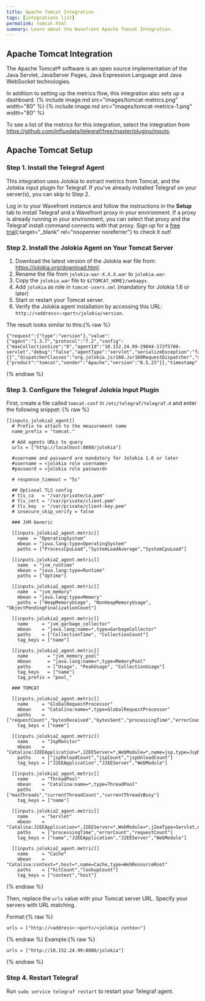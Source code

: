 ```yaml
---
title: Apache Tomcat Integration
tags: [integrations list]
permalink: tomcat.html
summary: Learn about the Wavefront Apache Tomcat Integration.
---
```

## Apache Tomcat Integration

The Apache Tomcat® software is an open source implementation of the Java Servlet, JavaServer Pages, Java Expression Language and Java WebSocket technologies.

In addition to setting up the metrics flow, this integration also sets up a dashboard.
{% include image.md src="images/tomcat-metrics.png" width="80" %}
{% include image.md src="images/tomcat-metrics-1.png" width="80" %}


To see a list of the metrics for this integration, select the integration from <https://github.com/influxdata/telegraf/tree/master/plugins/inputs>.
## Apache Tomcat Setup



### Step 1. Install the Telegraf Agent

This integration uses Jolokia to extract metrics from Tomcat, and the Jolokia input plugin for Telegraf. If you've already installed Telegraf on your server(s), you can skip to Step 2.

Log in to your Wavefront instance and follow the instructions in the **Setup** tab to install Telegraf and a Wavefront proxy in your environment. If a proxy is already running in your environment, you can select that proxy and the Telegraf install command connects with that proxy. Sign up for a [free trial](http://wavefront.com/sign-up/?utm_source=docs.vmware.com&utm_medium=referral&utm_campaign=docs-front-page){:target="_blank" rel="noopenner noreferrer"} to check it out!

### Step 2. Install the Jolokia Agent on Your Tomcat Server

1. Download the latest version of the Jolokia war file from: https://jolokia.org/download.html.
2. Rename the file from `jolokia-war-X.X.X.war` to `jolokia.war`.
3. Copy the `jolokia.war` file to `${TOMCAT_HOME}/webapps`.
4. Add `jolokia` as role in `tomcat-users.xml` (mandatory for Jolokia 1.6 or later)
5. Start or restart your Tomcat server.
6. Verify the Jolokia agent installation by accessing this URL: `http://<address>:<port>/jolokia/version`.

The result looks similar to this:{% raw %}
```
{"request":{"type":"version"},"value":{"agent":"1.3.7","protocol":"7.2","config":{"maxCollectionSize":"0","agentId":"10.152.24.99-29844-172f5788-servlet","debug":"false","agentType":"servlet","serializeException":"false","detectorOptions":"{}","dispatcherClasses":"org.jolokia.jsr160.Jsr160RequestDispatcher","maxDepth":"15","discoveryEnabled":"false","canonicalNaming":"true","historyMaxEntries":"10","includeStackTrace":"true","maxObjects":"0","debugMaxEntries":"100"},"info":{"product":"tomcat","vendor":"Apache","version":"8.5.23"}},"timestamp":1509955465,"status":200}
```
{% endraw %}

### Step 3. Configure the Telegraf Jolokia Input Plugin

First, create a file called `tomcat.conf` in `/etc/telegraf/telegraf.d` and enter the following snippet:
{% raw %}
```
[[inputs.jolokia2_agent]]
  # Prefix to attach to the measurement name
  name_prefix = "tomcat."

  # Add agents URLs to query
  urls = ["http://localhost:8080/jolokia"]

  #username and password are mandatory for Jolokia 1.6 or later
  #username = <jolokia role username>
  #password = <jolokia role password>

  # response_timeout = "5s"

  ## Optional TLS config
  # tls_ca   = "/var/private/ca.pem"
  # tls_cert = "/var/private/client.pem"
  # tls_key  = "/var/private/client-key.pem"
  # insecure_skip_verify = false

  ### JVM Generic

  [[inputs.jolokia2_agent.metric]]
    name  = "OperatingSystem"
    mbean = "java.lang:type=OperatingSystem"
    paths = ["ProcessCpuLoad","SystemLoadAverage","SystemCpuLoad"]

  [[inputs.jolokia2_agent.metric]]
    name  = "jvm_runtime"
    mbean = "java.lang:type=Runtime"
    paths = ["Uptime"]

  [[inputs.jolokia2_agent.metric]]
    name  = "jvm_memory"
    mbean = "java.lang:type=Memory"
    paths = ["HeapMemoryUsage", "NonHeapMemoryUsage", "ObjectPendingFinalizationCount"]

  [[inputs.jolokia2_agent.metric]]
    name     = "jvm_garbage_collector"
    mbean    = "java.lang:name=*,type=GarbageCollector"
    paths    = ["CollectionTime", "CollectionCount"]
    tag_keys = ["name"]

  [[inputs.jolokia2_agent.metric]]
    name       = "jvm_memory_pool"
    mbean      = "java.lang:name=*,type=MemoryPool"
    paths      = ["Usage", "PeakUsage", "CollectionUsage"]
    tag_keys   = ["name"]
    tag_prefix = "pool_"

  ### TOMCAT

  [[inputs.jolokia2_agent.metric]]
    name     = "GlobalRequestProcessor"
    mbean    = "Catalina:name=*,type=GlobalRequestProcessor"
    paths    = ["requestCount","bytesReceived","bytesSent","processingTime","errorCount"]
    tag_keys = ["name"]

  [[inputs.jolokia2_agent.metric]]
    name     = "JspMonitor"
    mbean    = "Catalina:J2EEApplication=*,J2EEServer=*,WebModule=*,name=jsp,type=JspMonitor"
    paths    = ["jspReloadCount","jspCount","jspUnloadCount"]
    tag_keys = ["J2EEApplication","J2EEServer","WebModule"]

  [[inputs.jolokia2_agent.metric]]
    name     = "ThreadPool"
    mbean    = "Catalina:name=*,type=ThreadPool"
    paths    = ["maxThreads","currentThreadCount","currentThreadsBusy"]
    tag_keys = ["name"]

  [[inputs.jolokia2_agent.metric]]
    name     = "Servlet"
    mbean    = "Catalina:J2EEApplication=*,J2EEServer=*,WebModule=*,j2eeType=Servlet,name=*"
    paths    = ["processingTime","errorCount","requestCount"]
    tag_keys = ["name","J2EEApplication","J2EEServer","WebModule"]

  [[inputs.jolokia2_agent.metric]]
    name     = "Cache"
    mbean    = "Catalina:context=*,host=*,name=Cache,type=WebResourceRoot"
    paths    = ["hitCount","lookupCount"]
    tag_keys = ["context","host"]
```
{% endraw %}

Then, replace the `urls` value with your Tomcat server URL. Specify your servers with URL matching.

Format:{% raw %}
```
urls = ["http://<address>:<port>/<jolokia contex>"]
```
{% endraw %}
Example:{% raw %}
```
urls = ["http://10.152.24.99:8080/jolokia"]
```
{% endraw %}

### Step 4. Restart Telegraf

Run `sudo service telegraf restart` to restart your Telegraf agent.

